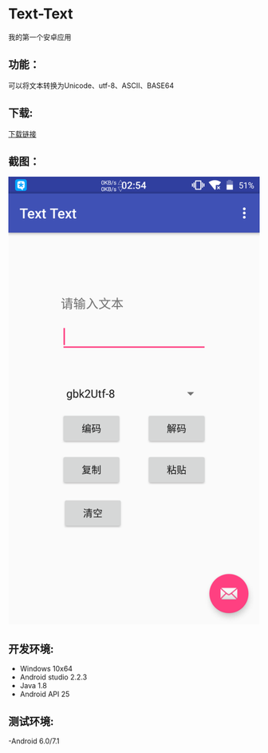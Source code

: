 # Text-Text
我的第一个安卓应用

## 功能：
可以将文本转换为Unicode、utf-8、ASCII、BASE64
## 下载:
[下载链接](https://github.com/zhihaofans/Text-Text/releases/latest)
## 截图：
![](https://github.com/zhihaofans/Text-Text/raw/master/image/Screenshot.png)
## 开发环境:
- Windows 10x64
- Android studio 2.2.3
- Java 1.8
- Android API 25
## 测试环境:
-Android 6.0/7.1
